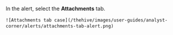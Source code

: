 In the alert, select the **Attachments** tab.

    ![Attachments tab case](/thehive/images/user-guides/analyst-corner/alerts/attachments-tab-alert.png)